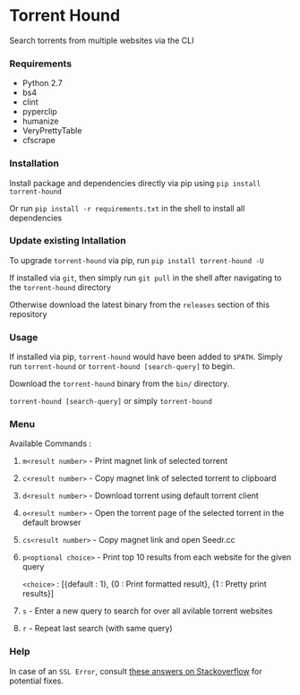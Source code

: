 # Torrent Hound
Search torrents from multiple websites via the CLI


### Requirements
- Python 2.7
- bs4
- clint
- pyperclip
- humanize
- VeryPrettyTable
- cfscrape


### Installation
Install package and dependencies directly via pip using `pip install torrent-hound`

Or run `pip install -r requirements.txt` in the shell to install all dependencies


### Update existing Intallation
To upgrade `torrent-hound` via pip, run `pip install torrent-hound -U`

If installed via `git`, then simply run `git pull` in the shell after navigating to the `torrent-hound` directory

Otherwise download the latest binary from the `releases` section of this repository


### Usage
If installed via pip, `torrent-hound` would have been added to `$PATH`. Simply run `torrent-hound` or `torrent-hound [search-query]` to begin.

Download the `torrent-hound` binary from the `bin/` directory.

`torrent-hound [search-query]` or simply `torrent-hound`


### Menu
Available Commands :

  1. `m<result number>` - Print magnet link of selected torrent   
  2. `c<result number>` - Copy magnet link of selected torrent to clipboard
  3. `d<result number>` - Download torrent using default torrent client
  4. `o<result number>` - Open the torrent page of the selected torrent in the default browser
  5. `cs<result number>` - Copy magnet link and open Seedr.cc
  6. `p<optional choice>` - Print top 10 results from each website for the given query
     
     `<choice>` : [{default : 1}, {0 : Print formatted result}, {1 : Pretty print results}]        
  7. `s` - Enter a new query to search for over all avilable torrent websites
  8. `r` - Repeat last search (with same query)


### Help
In case of an `SSL Error`, consult [these answers on Stackoverflow](https://stackoverflow.com/questions/31649390/python-requests-ssl-handshake-failure) for potential fixes.
